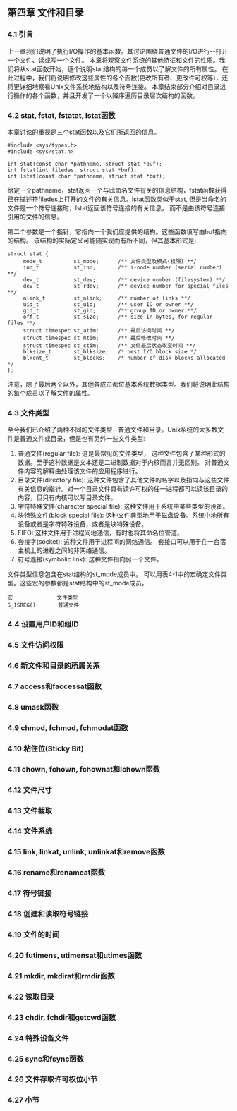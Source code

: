 ## 第四章 文件和目录

### 4.1 引言
  上一章我们说明了执行I/O操作的基本函数。其讨论围绕普通文件的I/O进行--打开一个文件、读或写一个文件。 本章将观察文件系统的其他特征和文件的性质。我们将从stat函数开始，逐个说明stat结构的每一个成员以了解文件的所有属性。 在此过程中，我们将说明修改这些属性的各个函数(更改所有者、更改许可权等)，还将更详细地察看Unix文件系统地结构以及符号连接。 本章结束部分介绍对目录进行操作的各个函数，并且开发了一个以降序遍历目录层次结构的函数。
  
### 4.2 stat, fstat, fstatat, lstat函数
  本章讨论的重视是三个stat函数以及它们所返回的信息。
```
#include <sys/types.h>
#include <sys/stat.h>

int stat(const char *pathname, struct stat *buf);
int fstat(int filedes, struct stat *buf);
int lstat(const char *pathname, struct stat *buf);
```
  给定一个pathname，stat返回一个与此命名文件有关的信息结构，fstat函数获得已在描述符filedes上打开的文件的有关信息。lstat函数类似于stat, 但是当命名的文件是一个符号连接时，lstat返回该符号连接的有关信息， 而不是由该符号连接引用的文件的信息。
  
  第二个参数是一个指针，它指向一个我们应提供的结构。这些函数填写由buf指向的结构。 该结构的实际定义可能随实现而有所不同，但其基本形式是:
```
struct stat {
     mode_t          st_mode;      /** 文件类型及模式(权限) **/
     ino_t           st_ino;       /** i-node number (serial number) **/
     dev_t           st_dev;       /** device number (filesystem) **/
     dev_t           st_rdev;      /** device number for special files **/
     nlink_t         st_nlink;     /** number of links **/
     uid_t           st_uid;       /** user ID or owner **/
     gid_t           st_gid;       /** group ID or owner **/
     off_t           st_size;      /** size in bytes, for regular files **/
     struct timespec st_atim;      /** 最后访问时间 **/
     struct timespec st_mtim;      /** 最后修改时间 **/
     struct timespec st_ctim;      /** 文件最后状态改变时间 **/
     blksize_t       st_blksize;   /* best I/O block size */
     blkcnt_t        st_blocks;    /* number of disk blocks allocated */
};
```
  注意，除了最后两个以外，其他各成员都位基本系统数据类型。我们将说明此结构的每个成员以了解文件的属性。

### 4.3 文件类型
  至今我们已介绍了两种不同的文件类型--普通文件和目录。Unix系统的大多数文件是普通文件或目录，但是也有另外一些文件类型:
  1. 普通文件(regular file): 这是最常见的文件类型， 这种文件包含了某种形式的数据。至于这种数据是文本还是二进制数据对于内核而言并无区别。 对普通文件内容的解释由处理该文件的应用程序进行。
  2. 目录文件(directory file): 这种文件包含了其他文件的名字以及指向与这些文件有关信息的指针。对一个目录文件具有读许可权的任一进程都可以读该目录的内容，但只有内核可以写目录文件。
  3. 字符特殊文件(character special file): 这种文件用于系统中某些类型的设备。
  4. 块特殊文件(block special file): 这种文件典型地用于磁盘设备。系统中地所有设备或者是字符特殊设备，或者是块特殊设备。
  5. FIFO: 这种文件用于进程间地通信，有时也将其命名位管道。
  6. 套接字(socket): 这种文件用于进程间的网络通信。 套接口可以用于在一台宿主机上的进程之间的非网络通信。
  7. 符号连接(symbolic link): 这种文件指向另一个文件。
  
  文件类型信息包含在stat结构的st_mode成员中。 可以用表4-1中的宏确定文件类型。这些宏的参数都是stat结构中的st_mode成员。
```
宏              文件类型
S_ISREG()       普通文件

```

### 4.4 设置用户ID和组ID

### 4.5 文件访问权限

### 4.6 新文件和目录的所属关系

### 4.7 access和faccessat函数

### 4.8 umask函数

### 4.9 chmod, fchmod, fchmodat函数

### 4.10 粘住位(Sticky Bit)

### 4.11 chown, fchown, fchownat和lchown函数

### 4.12 文件尺寸

### 4.13 文件截取

### 4.14 文件系统

### 4.15 link, linkat, unlink, unlinkat和remove函数

### 4.16 rename和renameat函数

### 4.17 符号链接

### 4.18 创建和读取符号链接

### 4.19 文件的时间

### 4.20 futimens, utimensat和utimes函数

### 4.21 mkdir, mkdirat和rmdir函数

### 4.22 读取目录

### 4.23 chdir, fchdir和getcwd函数

### 4.24 特殊设备文件

### 4.25 sync和fsync函数

### 4.26 文件存取许可权位小节

### 4.27 小节
